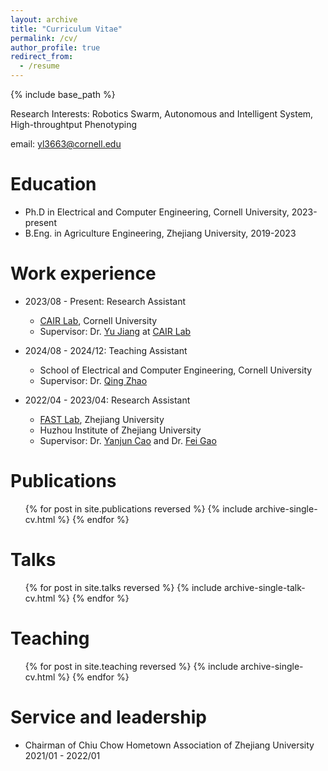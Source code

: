 ```yaml
---
layout: archive
title: "Curriculum Vitae"
permalink: /cv/
author_profile: true
redirect_from:
  - /resume
---
```


{% include base_path %}

Research Interests: Robotics Swarm, Autonomous and Intelligent System, High-throughtput Phenotyping

email: yl3663@cornell.edu

Education
======
* Ph.D in Electrical and Computer Engineering, Cornell University, 2023-present
* B.Eng. in Agriculture Engineering, Zhejiang University, 2019-2023



Work experience
======
* 2023/08 - Present: Research Assistant
  * [CAIR Lab](https://cair.cals.cornell.edu/), Cornell University
  * Supervisor: Dr. [Yu Jiang](https://cals.cornell.edu/yu-jiang) at [CAIR Lab](https://cair.cals.cornell.edu/)

* 2024/08 - 2024/12: Teaching Assistant
  * School of Electrical and Computer Engineering, Cornell University
  * Supervisor: Dr. [Qing Zhao](https://www.ece.cornell.edu/faculty-directory/qing-zhao)

* 2022/04 - 2023/04: Research Assistant
  * [FAST Lab](http://zju-fast.com/), Zhejiang University
  * Huzhou Institute of Zhejiang University
  * Supervisor: Dr. [Yanjun Cao](http://zju-fast.com/research-group/yanjun-cao/) and Dr. [Fei Gao](http://zju-fast.com/research-group/fei-gao/)



Publications
======
  <ul>{% for post in site.publications reversed %}
    {% include archive-single-cv.html %}
  {% endfor %}</ul>
  
Talks
======
  <ul>{% for post in site.talks reversed %}
    {% include archive-single-talk-cv.html  %}
  {% endfor %}</ul>
  
Teaching
======
  <ul>{% for post in site.teaching reversed %}
    {% include archive-single-cv.html %}
  {% endfor %}</ul>
  
Service and leadership
======
* Chairman of Chiu Chow Hometown Association of Zhejiang University 2021/01 - 2022/01
